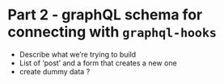 # Part 2 - graphQL schema for connecting with `graphql-hooks`

- Describe what we’re trying to build
- List of ‘post’ and a form that creates a new one
- create dummy data ?
